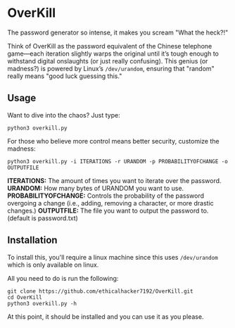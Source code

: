 # OverKill

The password generator so intense, it makes you scream "What the heck?!"

Think of OverKill as the password equivalent of the Chinese telephone game—each iteration slightly warps the original until it’s tough enough to withstand digital onslaughts (or just really confusing). This genius (or madness?) is powered by Linux’s `/dev/urandom`, ensuring that "random" really means "good luck guessing this."

## Usage ##

Want to dive into the chaos? Just type:

    python3 overkill.py

For those who believe more control means better security, customize the madness:

    python3 overkill.py -i ITERATIONS -r URANDOM -p PROBABILITYOFCHANGE -o OUTPUTFILE

**ITERATIONS:** The amount of times you want to iterate over the password.
**URANDOM:** How many bytes of URANDOM you want to use.
**PROBABILITYOFCHANGE:** Controls the probability of the password overgoing a change (i.e., adding, removing a character, or more drastic changes.)
**OUTPUTFILE:** The file you want to output the password to. (default is password.txt)

## Installation ##

To install this, you'll require a linux machine since this uses `/dev/urandom` which is only available on linux.

All you need to do is run the following:

    git clone https://github.com/ethicalhacker7192/OverKill.git
    cd OverKill
    python3 overkill.py -h

At this point, it should be installed and you can use it as you please.
